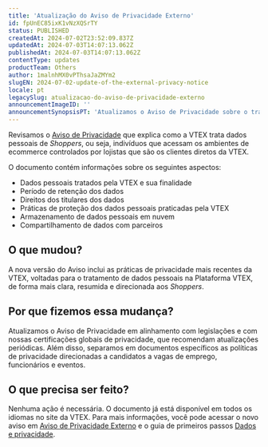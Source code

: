 ```yaml
---
title: 'Atualização do Aviso de Privacidade Externo'
id: fpUnEC85ixK1vNzXQSrTY
status: PUBLISHED
createdAt: 2024-07-02T23:52:09.837Z
updatedAt: 2024-07-03T14:07:13.062Z
publishedAt: 2024-07-03T14:07:13.062Z
contentType: updates
productTeam: Others
author: 1malnhMX0vPThsaJaZMYm2
slugEN: 2024-07-02-update-of-the-external-privacy-notice
locale: pt
legacySlug: atualizacao-do-aviso-de-privacidade-externo
announcementImageID: ''
announcementSynopsisPT: 'Atualizamos o Aviso de Privacidade sobre o tratamento de dados pessoais de Shoppers na VTEX.'
---
```


Revisamos o [Aviso de Privacidade](https://vtex.com/br-pt/privacy-and-agreements/external-notice/) que explica como a VTEX trata dados pessoais de _Shoppers_, ou seja, indivíduos que acessam os ambientes de ecommerce controlados por lojistas que são os clientes diretos da VTEX.

O documento contém informações sobre os seguintes aspectos:

* Dados pessoais tratados pela VTEX e sua finalidade
* Período de retenção dos dados
* Direitos dos titulares dos dados
* Práticas de proteção dos dados pessoais praticadas pela VTEX
* Armazenamento de dados pessoais em nuvem
* Compartilhamento de dados com parceiros

## O que mudou?

A nova versão do Aviso inclui as práticas de privacidade mais recentes da VTEX, voltadas para o tratamento de dados pessoais na Plataforma VTEX, de forma mais clara, resumida e direcionada aos _Shoppers_.

## Por que fizemos essa mudança?

Atualizamos o Aviso de Privacidade em alinhamento com legislações e com nossas certificações globais de privacidade, que recomendam atualizações periódicas. Além disso, separamos em documentos específicos as políticas de privacidade direcionadas a candidatos a vagas de emprego, funcionários e eventos.

## O que precisa ser feito?

Nenhuma ação é necessária. O documento já está disponível em todos os idiomas no site da VTEX. Para mais informações, você pode acessar o novo aviso em [Aviso de Privacidade Externo](https://vtex.com/br-pt/privacy-and-agreements/external-notice/) e o guia de primeiros passos [Dados e privacidade](/pt/tracks/dados-e-privacidade--4Lc0i0an0DgnEtB0AUwlcq).
